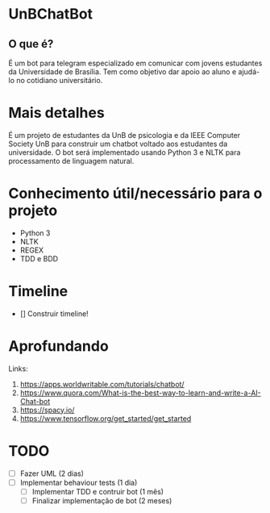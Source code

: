 # UnBChatBot

## O que é?

É um bot para telegram especializado em comunicar com jovens estudantes da Universidade de Brasília. Tem como objetivo dar apoio ao aluno e ajudá-lo no cotidiano universitário.

# Mais detalhes

É um projeto de estudantes da UnB de psicologia e da IEEE Computer Society UnB para construir um chatbot voltado aos estudantes da universidade. O bot será implementado usando Python 3 e NLTK para processamento de linguagem natural.

# Conhecimento útil/necessário para o projeto

- Python 3
- NLTK
- REGEX
- TDD e BDD

# Timeline

* [] Construir timeline!

# Aprofundando

Links:
1. https://apps.worldwritable.com/tutorials/chatbot/
2. https://www.quora.com/What-is-the-best-way-to-learn-and-write-a-AI-Chat-bot
3. https://spacy.io/
4. https://www.tensorflow.org/get_started/get_started

# TODO

* [ ] Fazer UML (2 dias)
* [ ] Implementar behaviour tests (1 dia)
    * [ ] Implementar TDD e contruir bot (1 mês)
    * [ ] Finalizar implementação de bot (2 meses)
